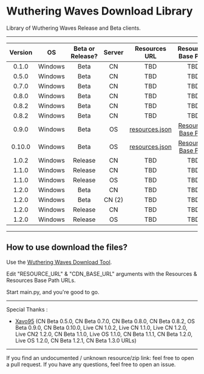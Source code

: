 # Wuthering Waves Download Library

Library of Wuthering Waves Release and Beta clients.

___

| Version | OS | Beta or Release? | Server |                                Resources URL                                 | Resources Base Path | Status |
|:-------:|:--:|:----:|:-------:|:---------------------------------------------------------------------------------------:|:-------------------:|:------:|
| 0.1.0 | Windows | Beta | CN | TBD | TBD | TBD |
| 0.5.0 | Windows | Beta | CN | TBD | TBD | TBD |
| 0.7.0 | Windows | Beta | CN | TBD | TBD | TBD |
| 0.8.0 | Windows | Beta | CN | TBD | TBD | TBD |
| 0.8.2 | Windows | Beta | CN | TBD | TBD | TBD |
| 0.8.2 | Windows | Beta | CN | TBD | TBD | TBD |
| 0.9.0 | Windows | Beta | OS | [resources.json](https://hw-pcdownload-qcloud.aki-game.net/pcstarter/prod/game/G153/0.9.0/jpbmm89ylh59n35a/resource.json) | [Resources Base Path](https://hw-pcdownload-qcloud.aki-game.net/pcstarter/prod/game/G153/0.9.0/jpbmm89ylh59n35a/zip) | Active |
| 0.10.0 | Windows | Beta | OS | [resources.json](https://hw-pcdownload-qcloud.aki-game.net/pcstarter/prod/game/G153/0.10.0/qZGzaUF5yMLEQzOfuJdeELCAp5mC88tO/resource.json) | [Resources Base Path](https://hw-pcdownload-qcloud.aki-game.net/pcstarter/prod/game/G153/0.10.0/qZGzaUF5yMLEQzOfuJdeELCAp5mC88tO/zip/) | Active |
| 1.0.2 | Windows | Release | CN | TBD | TBD | TBD |
| 1.1.0 | Windows | Release | CN | TBD | TBD | TBD |
| 1.1.0 | Windows | Release | OS | TBD | TBD | TBD |
| 1.2.0 | Windows | Beta | CN | TBD | TBD | TBD |
| 1.2.0 | Windows | Beta | CN (2) | TBD | TBD | TBD |
| 1.2.0 | Windows | Release | CN | TBD | TBD | TBD |
| 1.2.0 | Windows | Release | OS | TBD | TBD | TBD |

___
## How to use download the files?

Use the [Wuthering Waves Download Tool](https://github.com/ClostroOffi/wuwa-dl-tool).

Edit "RESOURCE_URL" & "CDN_BASE_URL" arguments with the Resources & Resources Base Path URLs.

Start main.py, and you're good to go.

___
Special Thanks : 
- [Xavo95](https://github.com/xavo95) (CN Beta 0.5.0, CN Beta 0.7.0, CN Beta 0.8.0, CN Beta 0.8.2, OS Beta 0.9.0, CN Beta 0.10.0, Live CN 1.0.2, Live CN 1.1.0, Live CN 1.2.0, Live CN2 1.2.0, CN Beta 1.1.0, Live OS 1.1.0, CN Beta 1.1.1, CN Beta 1.2.0, Live OS 1.2.0, CN Beta 1.2.1, CN Beta 1.3.0 URLs)

___
If you find an undocumented / unknown resource/zip link: feel free to open a pull request. 
If you have any questions, feel free to open an issue.
